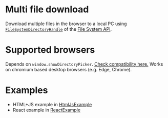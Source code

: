 # Multi file download
Download multiple files in the browser to a local PC using [`FileSystemDirectoryHandle`](https://developer.mozilla.org/en-US/docs/Web/API/FileSystemDirectoryHandle) of the [File System API](https://developer.mozilla.org/en-US/docs/Web/API/File_System_API).

# Supported browsers
Depends on `window.showDirectoryPicker`. [Check compatibility here.](https://developer.mozilla.org/en-US/docs/Web/API/Window/showDirectoryPicker#browser_compatibility) Works on chromium based desktop browsers (e.g. Edge, Chrome).

# Examples
 * HTML+JS example in [HtmlJsExample](HtmlJsExample)
 * React example in [ReactExample](ReactExample)

